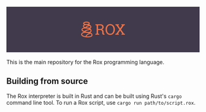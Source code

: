 ![Rox Logo](./assets/rox-banner.png)

This is the main repository for the Rox programming language.

## Building from source

The Rox interpreter is built in Rust and can be built using Rust's `cargo` command line tool.
To run a Rox script, use `cargo run path/to/script.rox`.
